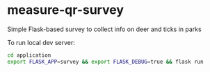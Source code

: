 # measure-qr-survey
Simple Flask-based survey to collect info on deer and ticks in parks

To run local dev server:
```bash
cd application
export FLASK_APP=survey && export FLASK_DEBUG=true && flask run
```